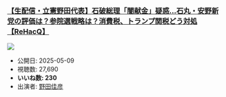 ### [【生配信・立憲野田代表】石破総理「闇献金」疑惑...石丸・安野新党の評価は？参院選戦略は？消費税、トランプ関税どう対処【ReHacQ】](https://www.youtube.com/watch?v=DbSTJ9bDgQs)
[![](https://img.youtube.com/vi/DbSTJ9bDgQs/sddefault.jpg)](https://www.youtube.com/watch?v=DbSTJ9bDgQs)
-   公開日: 2025-05-09
-   視聴数: 27,690
-   **いいね数: 230**
-   出演者: [野田佳彦](/rehacq_fan/people/野田佳彦 "wikilink")
